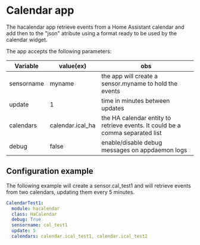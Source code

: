 # Calendar app

The hacalendar app retrieve events from a Home Assistant calendar and add then
to the "json" atribute using a format ready to be used by the calendar widget.

The app accepts the following parameters:

Variable  |  value(ex)  | obs   
----------|----------|----
sensorname| myname   | the app will create a sensor.myname to hold the events
update    | 1        | time in minutes between updates
calendars | calendar.ical_ha | the HA calendar entity to retrieve events. It could be a comma separated list
debug     |   false | enable/disable debug messages on appdaemon logs

## Configuration example

The following example will create a sensor.cal_test1 and will retrieve events 
from two calendars, updating them every 5 minutes. 
 
```yaml
CalendarTest1:
  module: hacalendar
  class: HaCalendar
  debug: True
  sensorname: cal_test1
  update: 5 
  calendars: calendar.ical_test1, calendar.ical_test2
  ```
